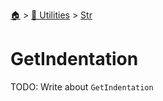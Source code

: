 <!--startTocHeader-->
[🏠](../../README.md) > [🔧 Utilities](../README.md) > [Str](README.md)
# GetIndentation
<!--endTocHeader-->

TODO: Write about `GetIndentation`

<!--startTocSubTopic-->
<!--endTocSubTopic-->